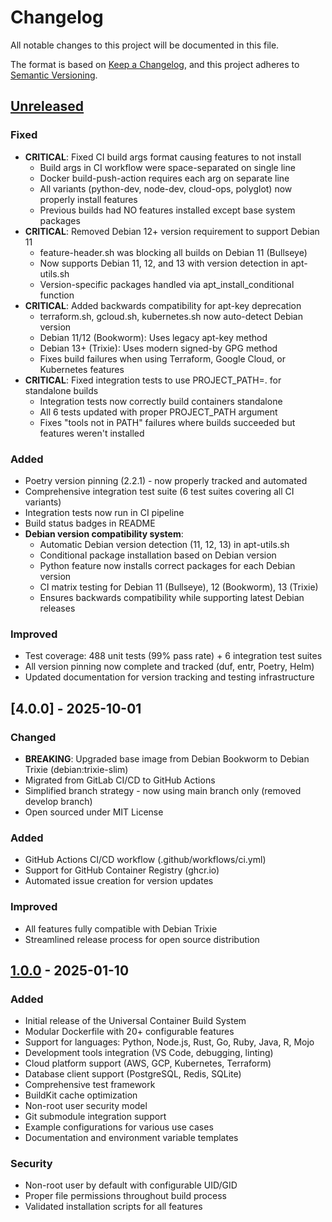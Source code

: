 # Changelog

All notable changes to this project will be documented in this file.

The format is based on [Keep a Changelog](https://keepachangelog.com/en/1.0.0/),
and this project adheres to [Semantic Versioning](https://semver.org/spec/v2.0.0.html).

## [Unreleased]

### Fixed

- **CRITICAL**: Fixed CI build args format causing features to not install
  - Build args in CI workflow were space-separated on single line
  - Docker build-push-action requires each arg on separate line
  - All variants (python-dev, node-dev, cloud-ops, polyglot) now properly install features
  - Previous builds had NO features installed except base system packages
- **CRITICAL**: Removed Debian 12+ version requirement to support Debian 11
  - feature-header.sh was blocking all builds on Debian 11 (Bullseye)
  - Now supports Debian 11, 12, and 13 with version detection in apt-utils.sh
  - Version-specific packages handled via apt_install_conditional function
- **CRITICAL**: Added backwards compatibility for apt-key deprecation
  - terraform.sh, gcloud.sh, kubernetes.sh now auto-detect Debian version
  - Debian 11/12 (Bookworm): Uses legacy apt-key method
  - Debian 13+ (Trixie): Uses modern signed-by GPG method
  - Fixes build failures when using Terraform, Google Cloud, or Kubernetes features
- **CRITICAL**: Fixed integration tests to use PROJECT_PATH=. for standalone builds
  - Integration tests now correctly build containers standalone
  - All 6 tests updated with proper PROJECT_PATH argument
  - Fixes "tools not in PATH" failures where builds succeeded but features weren't installed

### Added

- Poetry version pinning (2.2.1) - now properly tracked and automated
- Comprehensive integration test suite (6 test suites covering all CI variants)
- Integration tests now run in CI pipeline
- Build status badges in README
- **Debian version compatibility system**:
  - Automatic Debian version detection (11, 12, 13) in apt-utils.sh
  - Conditional package installation based on Debian version
  - Python feature now installs correct packages for each Debian version
  - CI matrix testing for Debian 11 (Bullseye), 12 (Bookworm), 13 (Trixie)
  - Ensures backwards compatibility while supporting latest Debian releases

### Improved

- Test coverage: 488 unit tests (99% pass rate) + 6 integration test suites
- All version pinning now complete and tracked (duf, entr, Poetry, Helm)
- Updated documentation for version tracking and testing infrastructure

## [4.0.0] - 2025-10-01

### Changed

- **BREAKING**: Upgraded base image from Debian Bookworm to Debian Trixie (debian:trixie-slim)
- Migrated from GitLab CI/CD to GitHub Actions
- Simplified branch strategy - now using main branch only (removed develop branch)
- Open sourced under MIT License

### Added

- GitHub Actions CI/CD workflow (.github/workflows/ci.yml)
- Support for GitHub Container Registry (ghcr.io)
- Automated issue creation for version updates

### Improved

- All features fully compatible with Debian Trixie
- Streamlined release process for open source distribution

## [1.0.0] - 2025-01-10

### Added

- Initial release of the Universal Container Build System
- Modular Dockerfile with 20+ configurable features
- Support for languages: Python, Node.js, Rust, Go, Ruby, Java, R, Mojo
- Development tools integration (VS Code, debugging, linting)
- Cloud platform support (AWS, GCP, Kubernetes, Terraform)
- Database client support (PostgreSQL, Redis, SQLite)
- Comprehensive test framework
- BuildKit cache optimization
- Non-root user security model
- Git submodule integration support
- Example configurations for various use cases
- Documentation and environment variable templates

### Security

- Non-root user by default with configurable UID/GID
- Proper file permissions throughout build process
- Validated installation scripts for all features

[Unreleased]: https://github.com/yourusername/containers/compare/v1.0.0...HEAD
[1.0.0]: https://github.com/yourusername/containers/releases/tag/v1.0.0
